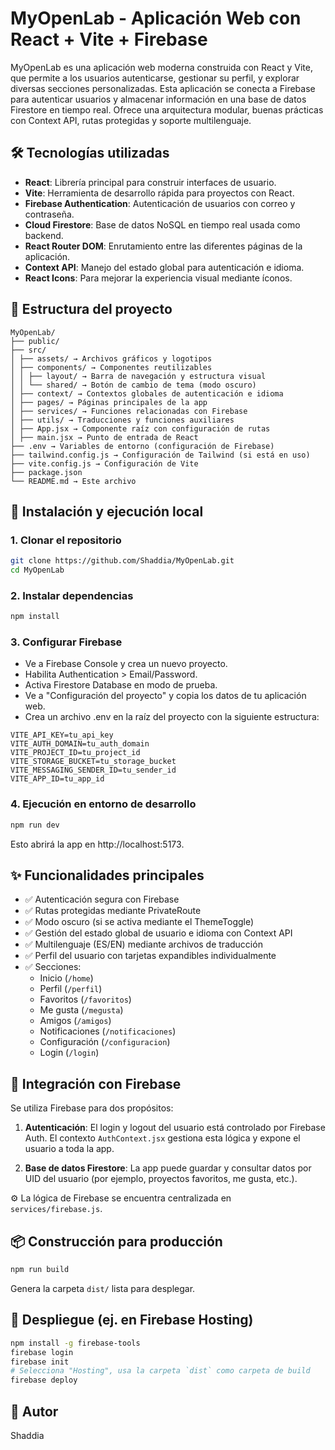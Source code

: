 # MyOpenLab - Aplicación Web con React + Vite + Firebase

MyOpenLab es una aplicación web moderna construida con React y Vite, que permite a los usuarios autenticarse, gestionar su perfil, y explorar diversas secciones personalizadas. Esta aplicación se conecta a Firebase para autenticar usuarios y almacenar información en una base de datos Firestore en tiempo real. Ofrece una arquitectura modular, buenas prácticas con Context API, rutas protegidas y soporte multilenguaje.

## 🛠️ Tecnologías utilizadas

- **React**: Librería principal para construir interfaces de usuario.
- **Vite**: Herramienta de desarrollo rápida para proyectos con React.
- **Firebase Authentication**: Autenticación de usuarios con correo y contraseña.
- **Cloud Firestore**: Base de datos NoSQL en tiempo real usada como backend.
- **React Router DOM**: Enrutamiento entre las diferentes páginas de la aplicación.
- **Context API**: Manejo del estado global para autenticación e idioma.
- **React Icons**: Para mejorar la experiencia visual mediante íconos.

## 📁 Estructura del proyecto

```
MyOpenLab/
├── public/
├── src/
│ ├── assets/ → Archivos gráficos y logotipos
│ ├── components/ → Componentes reutilizables
│ │ ├── layout/ → Barra de navegación y estructura visual
│ │ └── shared/ → Botón de cambio de tema (modo oscuro)
│ ├── context/ → Contextos globales de autenticación e idioma
│ ├── pages/ → Páginas principales de la app
│ ├── services/ → Funciones relacionadas con Firebase
│ ├── utils/ → Traducciones y funciones auxiliares
│ ├── App.jsx → Componente raíz con configuración de rutas
│ ├── main.jsx → Punto de entrada de React
├── .env → Variables de entorno (configuración de Firebase)
├── tailwind.config.js → Configuración de Tailwind (si está en uso)
├── vite.config.js → Configuración de Vite
├── package.json
└── README.md → Este archivo
```

## 🚀 Instalación y ejecución local

### 1. Clonar el repositorio

```bash
git clone https://github.com/Shaddia/MyOpenLab.git
cd MyOpenLab
```

### 2. Instalar dependencias

```bash
npm install
```

### 3. Configurar Firebase

- Ve a Firebase Console y crea un nuevo proyecto.
- Habilita Authentication > Email/Password.
- Activa Firestore Database en modo de prueba.
- Ve a "Configuración del proyecto" y copia los datos de tu aplicación web.
- Crea un archivo .env en la raíz del proyecto con la siguiente estructura:

```
VITE_API_KEY=tu_api_key
VITE_AUTH_DOMAIN=tu_auth_domain
VITE_PROJECT_ID=tu_project_id
VITE_STORAGE_BUCKET=tu_storage_bucket
VITE_MESSAGING_SENDER_ID=tu_sender_id
VITE_APP_ID=tu_app_id
```

### 4. Ejecución en entorno de desarrollo

```bash
npm run dev
```

Esto abrirá la app en http://localhost:5173.

## ✨ Funcionalidades principales

- ✅ Autenticación segura con Firebase
- ✅ Rutas protegidas mediante PrivateRoute
- ✅ Modo oscuro (si se activa mediante el ThemeToggle)
- ✅ Gestión del estado global de usuario e idioma con Context API
- ✅ Multilenguaje (ES/EN) mediante archivos de traducción
- ✅ Perfil del usuario con tarjetas expandibles individualmente
- ✅ Secciones:
  - Inicio (`/home`)
  - Perfil (`/perfil`)
  - Favoritos (`/favoritos`)
  - Me gusta (`/megusta`)
  - Amigos (`/amigos`)
  - Notificaciones (`/notificaciones`)
  - Configuración (`/configuracion`)
  - Login (`/login`)

## 📡 Integración con Firebase

Se utiliza Firebase para dos propósitos:

1. **Autenticación**: El login y logout del usuario está controlado por Firebase Auth. El contexto `AuthContext.jsx` gestiona esta lógica y expone el usuario a toda la app.

2. **Base de datos Firestore**: La app puede guardar y consultar datos por UID del usuario (por ejemplo, proyectos favoritos, me gusta, etc.).

⚙️ La lógica de Firebase se encuentra centralizada en `services/firebase.js`.

## 📦 Construcción para producción

```bash
npm run build
```

Genera la carpeta `dist/` lista para desplegar.

## 🚀 Despliegue (ej. en Firebase Hosting)

```bash
npm install -g firebase-tools
firebase login
firebase init
# Selecciona "Hosting", usa la carpeta `dist` como carpeta de build
firebase deploy
```

## 👤 Autor

Shaddia